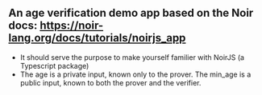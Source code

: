 ## An age verification demo app based on the Noir docs: https://noir-lang.org/docs/tutorials/noirjs_app
* It should serve the purpose to make yourself familier with NoirJS (a Typescript package)
* The age is a private input, known only to the prover. The min_age is a public input, known to both the prover and the verifier.